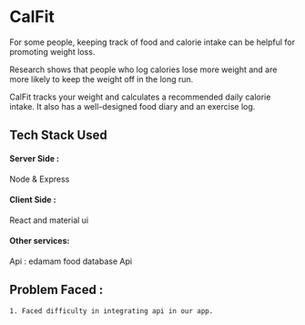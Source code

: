 # CalFit

For some people, keeping track of food and calorie intake can be helpful for promoting weight loss.

Research shows that people who log calories lose more weight and are more likely to keep the weight off in the long run.

CalFit tracks your weight and calculates a recommended daily calorie intake. It also has a well-designed food diary and an exercise log.

## Tech Stack Used

#### Server Side :

Node & Express

#### Client Side :
React and material ui

#### Other services:

Api : edamam food database Api


## Problem Faced :

    1. Faced difficulty in integrating api in our app.
 
